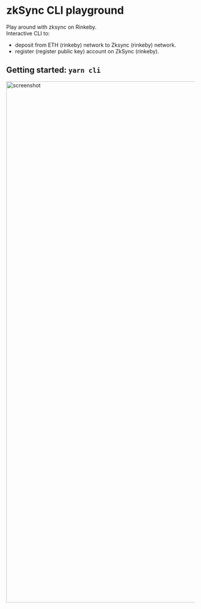 # zkSync CLI playground

Play around with zksync on Rinkeby.  
Interactive CLI to:

- deposit from ETH (rinkeby) network to Zksync (rinkeby) network.
- register (register public key) account on ZkSync (rinkeby).

## Getting started: `yarn cli`
<img width="1394" alt="screenshot" src="https://user-images.githubusercontent.com/38692952/168473146-400e0d6e-b9fa-4283-a5f4-23b18302da56.png">
